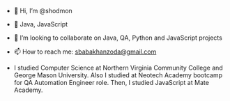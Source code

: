 - 👋 Hi, I’m @shodmon
- 🌱 Java, JavaScript
- 💞️ I’m looking to collaborate on Java, QA, Python and JavaScript projects
- 📫 How to reach me: sbabakhanzoda@gmail.com

- I studied Computer Science at Northern Virginia Community College and George Mason University. Also I studied at Neotech Academy bootcamp for QA Automation Engineer role. Then, I studied JavaScript at Mate Academy.

<!---
shodmon/shodmon is a ✨ special ✨ repository because its `README.md` (this file) appears on your GitHub profile.
You can click the Preview link to take a look at your changes.
--->

